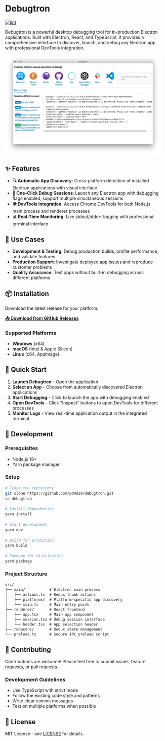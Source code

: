 # Debugtron

[![lint](https://github.com/pd4d10/debugtron/workflows/lint/badge.svg)](https://github.com/pd4d10/debugtron/actions)

Debugtron is a powerful desktop debugging tool for in-production Electron applications. Built with Electron, React, and TypeScript, it provides a comprehensive interface to discover, launch, and debug any Electron app with professional DevTools integration.

![Screenshot](assets/0.png)

## ✨ Features

- **🔍 Automatic App Discovery**: Cross-platform detection of installed Electron applications with visual interface
- **🚀 One-Click Debug Sessions**: Launch any Electron app with debugging flags enabled, support multiple simultaneous sessions
- **🛠️ DevTools Integration**: Access Chrome DevTools for both Node.js main process and renderer processes
- **📊 Real-Time Monitoring**: Live stdout/stderr logging with professional terminal interface

## 🎯 Use Cases

- **Development & Testing**: Debug production builds, profile performance, and validate features
- **Production Support**: Investigate deployed app issues and reproduce customer problems
- **Quality Assurance**: Test apps without built-in debugging across different platforms

## 📦 Installation

Download the latest release for your platform:

**[📥 Download from GitHub Releases](https://github.com/pd4d10/debugtron/releases)**

### Supported Platforms

- **Windows** (x64)
- **macOS** (Intel & Apple Silicon)
- **Linux** (x64, AppImage)

## 🚀 Quick Start

1. **Launch Debugtron** - Open the application
2. **Select an App** - Choose from automatically discovered Electron applications
3. **Start Debugging** - Click to launch the app with debugging enabled
4. **Open DevTools** - Click "Inspect" buttons to open DevTools for different processes
5. **Monitor Logs** - View real-time application output in the integrated terminal

## 🔧 Development

### Prerequisites

- Node.js 18+
- Yarn package manager

### Setup

```bash
# Clone the repository
git clone https://github.com/pd4d10/debugtron.git
cd debugtron

# Install dependencies
yarn install

# Start development
yarn dev

# Build for production
yarn build

# Package for distribution
yarn package
```

### Project Structure

```
src/
├── main/           # Electron main process
│   ├── actions.ts  # Redux thunk actions
│   ├── platforms/  # Platform-specific app discovery
│   └── main.ts     # Main entry point
├── renderer/       # React frontend
│   ├── app.tsx     # Main app component
│   ├── session.tsx # Debug session interface
│   └── header.tsx  # App selection header
├── reducers/       # Redux state management
└── preload.ts      # Secure IPC preload script
```

## 🤝 Contributing

Contributions are welcome! Please feel free to submit issues, feature requests, or pull requests.

### Development Guidelines

- Use TypeScript with strict mode
- Follow the existing code style and patterns
- Write clear commit messages
- Test on multiple platforms when possible

## 📄 License

MIT License - see [LICENSE](LICENSE) for details.
